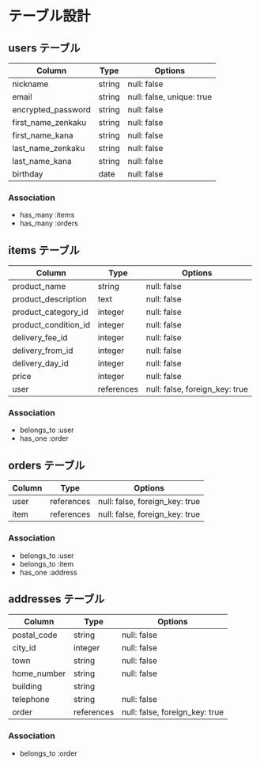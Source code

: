 # テーブル設計

## users テーブル
| Column             | Type   | Options                   |
| -------------------| ------ | ------------------------- |
| nickname           | string | null: false               |
| email              | string | null: false, unique: true |
| encrypted_password | string | null: false               |
| first_name_zenkaku | string | null: false               |
| first_name_kana    | string | null: false               |
| last_name_zenkaku  | string | null: false               |
| last_name_kana     | string | null: false               |
| birthday           | date   | null: false               |

### Association
 - has_many :items
 - has_many :orders


## items テーブル
| Column               | Type       | Options                        |
| ---------------------| ---------- | ------------------------------ |
| product_name         | string     | null: false                    |
| product_description  | text       | null: false                    |
| product_category_id  | integer    | null: false                    |
| product_condition_id | integer    | null: false                    |
| delivery_fee_id      | integer    | null: false                    |
| delivery_from_id     | integer    | null: false                    |
| delivery_day_id      | integer    | null: false                    |
| price                | integer    | null: false                    |
| user                 | references | null: false, foreign_key: true |

### Association
 - belongs_to :user
 - has_one :order


## orders テーブル
| Column   | Type       | Options                        |
| ---------| ---------- | ------------------------------ |
| user     | references | null: false, foreign_key: true |
| item     | references | null: false, foreign_key: true |

### Association
 - belongs_to :user
 - belongs_to :item
 - has_one :address


 ## addresses テーブル
| Column       | Type       | Options                        |
| -------------| ---------- | ------------------------------ |
| postal_code  | string     | null: false                    |
| city_id      | integer    | null: false                    |
| town         | string     | null: false                    |
| home_number  | string     | null: false                    |
| building     | string     |                                |
| telephone    | string     | null: false                    |
| order        | references | null: false, foreign_key: true |

### Association
 - belongs_to :order